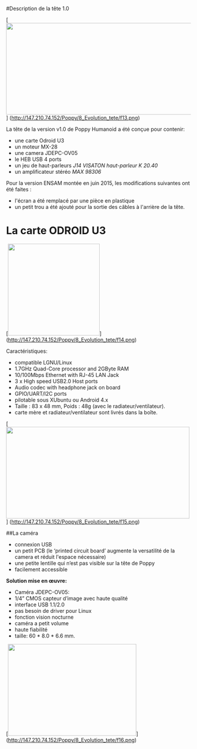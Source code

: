 #Description de la tête 1.0

[<img src="http://147.210.74.152/Poppy/8_Evolution_tete/f13.png" width="700" height="250" >]
(http://147.210.74.152/Poppy/8_Evolution_tete/f13.png)

La tête de la version v1.0 de Poppy Humanoid a été conçue pour contenir:
- une carte Odroid U3
- un moteur MX-28 
- une camera JDEPC-OV05 
- le HEB USB 4 ports
- un jeu de haut-parleurs *J14 VISATON haut-parleur K 20.40*
- un amplificateur stéréo *MAX 98306* 

Pour la version ENSAM montée en juin 2015, les modifications suivantes ont été faites :
- l'écran a été remplacé par une pièce en plastique 
- un petit trou a été ajouté pour la sortie des câbles à l'arrière de la tête.

# La carte ODROID U3

[<img src="http://147.210.74.152/Poppy/8_Evolution_tete/f14.png" width="250" height="250" >]
(http://147.210.74.152/Poppy/8_Evolution_tete/f14.png)

Caractéristiques:
- compatible LGNU/Linux
- 1.7GHz Quad-Core processor and 2GByte RAM 
- 10/100Mbps Ethernet with RJ-45 LAN Jack 
- 3 x High speed USB2.0 Host ports 
- Audio codec with headphone jack on board
- GPIO/UART/I2C ports
- pilotable sous XUbuntu ou Android 4.x
- Taille : 83 x 48 mm, Poids : 48g (avec le radiateur/ventilateur).
- carte mère et radiateur/ventilateur sont livrés dans la boîte.

[<img src="http://147.210.74.152/Poppy/8_Evolution_tete/f15.png" width="500" height="250" >]
(http://147.210.74.152/Poppy/8_Evolution_tete/f15.png)

##La caméra

- connexion USB
- un petit PCB (le ‘printed circuit board’ augmente la versatilité de la camera et réduit l'espace nécessaire)
- une petite lentille qui n’est pas visible sur la tête de Poppy
- facilement accessible

**Solution mise en œuvre:**

- Caméra JDEPC-OV05: 
- 1/4” CMOS capteur d’image avec haute qualité 
- interface USB 1.1/2.0 
- pas besoin de driver pour Linux
- fonction vision nocturne 
- caméra a petit volume
- haute fiabilité 
- taille: 60 * 8.0 * 6.6 mm.

[<img src="http://147.210.74.152/Poppy/8_Evolution_tete/f16.png" width="350" height="250" >]
(http://147.210.74.152/Poppy/8_Evolution_tete/f16.png)
